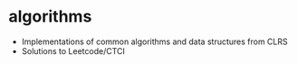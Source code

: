 # algorithms

- Implementations of common algorithms and data structures from CLRS
- Solutions to Leetcode/CTCI
